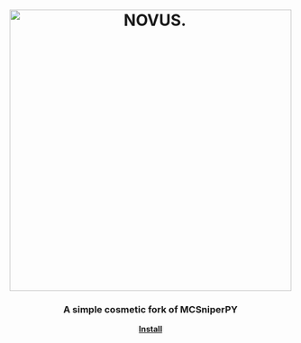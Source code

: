 <h1 align="center">
	<img
		width="500"
		alt="NOVUS."
		src="https://i.imgur.com/tZ7LiVF.png?sanitize=true">
</h1>

<h3 align="center">
	A simple cosmetic fork of MCSniperPY
</h3>

<p align="center">
	<strong>
		<a href="https://github.com/MCsniperPY/MCsniperPY/blob/master/README.md#Installing">Install</a>
</p>
